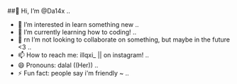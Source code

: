 ##👋 Hi, I’m @Da14x ..

- 👀 I’m interested in learn something new ..
- 🌱 I’m currently learning how to coding! ..
- 💞️ rn I’m not looking to collaborate on something, but maybe in the future <3 ..
- 📫 How to reach me: illqxi_ || on instagram! ..
- 😄 Pronouns: dalal ((Her)) ..
- ⚡ Fun fact: people say i'm friendly ~ ..

<!---
Da14x/Da14x is a ✨ special ✨ repository because its `README.md` (this file) appears on your GitHub profile.
You can click the Preview link to take a look at your changes.
--->
